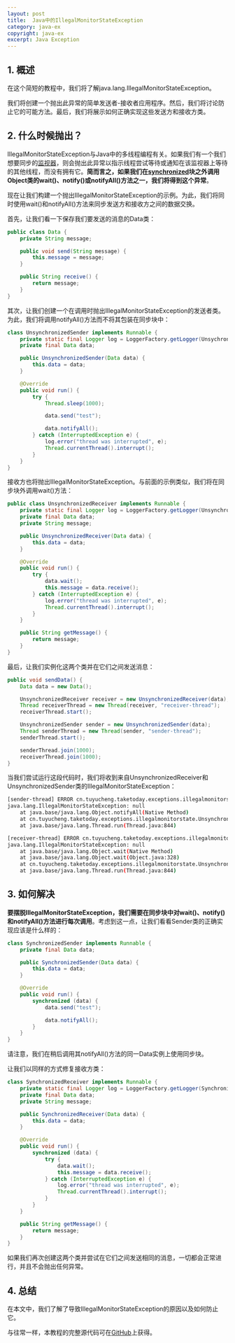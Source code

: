 ```yaml
---
layout: post
title:  Java中的IllegalMonitorStateException
category: java-ex
copyright: java-ex
excerpt: Java Exception
---
```


## 1. 概述

在这个简短的教程中，我们将了解java.lang.IllegalMonitorStateException。 

我们将创建一个抛出此异常的简单发送者-接收者应用程序。然后，我们将讨论防止它的可能方法。最后，我们将展示如何正确实现这些发送方和接收方类。

## 2. 什么时候抛出？

IllegalMonitorStateException与Java中的多线程编程有关。如果我们有一个我们想要同步的[监视器](https://www.baeldung.com/cs/monitor)，则会抛出此异常以指示线程尝试等待或通知在该监视器上等待的其他线程，而没有拥有它。**简而言之，如果我们在[synchronized](https://www.baeldung.com/java-synchronized)块之外调用Object类的wait()、notify()或notifyAll()方法之一，我们将得到这个异常**。

现在让我们构建一个抛出IllegalMonitorStateException的示例。为此，我们将同时使用wait()和notifyAll()方法来同步发送方和接收方之间的数据交换。

首先，让我们看一下保存我们要发送的消息的Data类：

```java
public class Data {
    private String message;

    public void send(String message) {
        this.message = message;
    }

    public String receive() {
        return message;
    }
}
```

其次，让我们创建一个在调用时抛出IllegalMonitorStateException的发送者类。为此，我们将调用notifyAll()方法而不将其包装在同步块中：

```java
class UnsynchronizedSender implements Runnable {
    private static final Logger log = LoggerFactory.getLogger(UnsychronizedSender.class);
    private final Data data;

    public UnsynchronizedSender(Data data) {
        this.data = data;
    }

    @Override
    public void run() {
        try {
            Thread.sleep(1000);

            data.send("test");

            data.notifyAll();
        } catch (InterruptedException e) {
            log.error("thread was interrupted", e);
            Thread.currentThread().interrupt();
        }
    }
}
```

接收方也将抛出IllegalMonitorStateException。与前面的示例类似，我们将在同步块外调用wait()方法：

```java
public class UnsynchronizedReceiver implements Runnable {
    private static final Logger log = LoggerFactory.getLogger(UnsynchronizedReceiver.class);
    private final Data data;
    private String message;

    public UnsynchronizedReceiver(Data data) {
        this.data = data;
    }

    @Override
    public void run() {
        try {
            data.wait();
            this.message = data.receive();
        } catch (InterruptedException e) {
            log.error("thread was interrupted", e);
            Thread.currentThread().interrupt();
        }
    }

    public String getMessage() {
        return message;
    }
}
```

最后，让我们实例化这两个类并在它们之间发送消息：

```java
public void sendData() {
    Data data = new Data();

    UnsynchronizedReceiver receiver = new UnsynchronizedReceiver(data);
    Thread receiverThread = new Thread(receiver, "receiver-thread");
    receiverThread.start();

    UnsynchronizedSender sender = new UnsynchronizedSender(data);
    Thread senderThread = new Thread(sender, "sender-thread");
    senderThread.start();

    senderThread.join(1000);
    receiverThread.join(1000);
}
```

当我们尝试运行这段代码时，我们将收到来自UnsynchronizedReceiver和UnsynchronizedSender类的IllegalMonitorStateException：

```bash
[sender-thread] ERROR cn.tuyucheng.taketoday.exceptions.illegalmonitorstate.UnsynchronizedSender - illegal monitor state exception occurred
java.lang.IllegalMonitorStateException: null
	at java.base/java.lang.Object.notifyAll(Native Method)
	at cn.tuyucheng.taketoday.exceptions.illegalmonitorstate.UnsynchronizedSender.run(UnsynchronizedSender.java:15)
	at java.base/java.lang.Thread.run(Thread.java:844)

[receiver-thread] ERROR cn.tuyucheng.taketoday.exceptions.illegalmonitorstate.UnsynchronizedReceiver - illegal monitor state exception occurred
java.lang.IllegalMonitorStateException: null
	at java.base/java.lang.Object.wait(Native Method)
	at java.base/java.lang.Object.wait(Object.java:328)
	at cn.tuyucheng.taketoday.exceptions.illegalmonitorstate.UnsynchronizedReceiver.run(UnsynchronizedReceiver.java:12)
	at java.base/java.lang.Thread.run(Thread.java:844)
```

## 3. 如何解决

**要摆脱IllegalMonitorStateException，我们需要在同步块中对wait()、notify()和notifyAll()方法进行每次调用**。考虑到这一点，让我们看看Sender类的正确实现应该是什么样的：

```java
class SynchronizedSender implements Runnable {
    private final Data data;

    public SynchronizedSender(Data data) {
        this.data = data;
    }

    @Override
    public void run() {
        synchronized (data) {
            data.send("test");

            data.notifyAll();
        }
    }
}
```

请注意，我们在稍后调用其notifyAll()方法的同一Data实例上使用同步块。

让我们以同样的方式修复接收方类：

```java
class SynchronizedReceiver implements Runnable {
    private static final Logger log = LoggerFactory.getLogger(SynchronizedReceiver.class);
    private final Data data;
    private String message;

    public SynchronizedReceiver(Data data) {
        this.data = data;
    }

    @Override
    public void run() {
        synchronized (data) {
            try {
                data.wait();
                this.message = data.receive();
            } catch (InterruptedException e) {
                log.error("thread was interrupted", e);
                Thread.currentThread().interrupt();
            }
        }
    }

    public String getMessage() {
        return message;
    }
}
```

如果我们再次创建这两个类并尝试在它们之间发送相同的消息，一切都会正常进行，并且不会抛出任何异常。

## 4. 总结

在本文中，我们了解了导致IllegalMonitorStateException的原因以及如何防止它。

与往常一样，本教程的完整源代码可在[GitHub](https://github.com/tuyucheng7/taketoday-tutorial4j/tree/master/java-core-modules/java-exceptions-3)上获得。